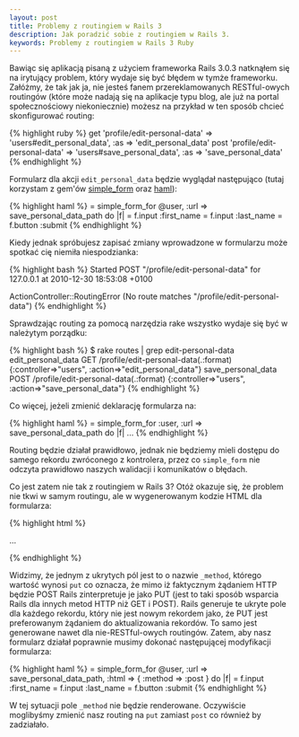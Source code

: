 ```yaml
---
layout: post
title: Problemy z routingiem w Rails 3
description: Jak poradzić sobie z routingiem w Rails 3.
keywords: Problemy z routingiem w Rails 3 Ruby
---
```

Bawiąc się aplikacją pisaną z użyciem frameworka Rails 3.0.3 natknąłem się na irytujący problem, który
wydaje się być błędem w tymże frameworku. Załóżmy, że tak jak ja, nie jesteś fanem przereklamowanych
RESTful-owych routingów (które może nadają się na aplikacje typu blog, ale już na portal społecznościowy
niekoniecznie) możesz na przykład w ten sposób chcieć skonfigurować routing:

{% highlight ruby %}
get 'profile/edit-personal-data' => 'users#edit_personal_data', :as => 'edit_personal_data'
post 'profile/edit-personal-data' => 'users#save_personal_data', :as => 'save_personal_data'
{% endhighlight %}

Formularz dla akcji ``edit_personal_data`` będzie wyglądał następująco (tutaj korzystam z gem'ów
[simple_form](https://github.com/plataformatec/simple_form) oraz [haml](http://haml-lang.com/)):

{% highlight haml %}
= simple_form_for @user, :url => save_personal_data_path do |f|
  = f.input :first_name
  = f.input :last_name
  = f.button :submit
{% endhighlight %}

Kiedy jednak spróbujesz zapisać zmiany wprowadzone w formularzu może spotkać cię niemiła niespodzianka:

{% highlight bash %}
Started POST "/profile/edit-personal-data" for 127.0.0.1 at 2010-12-30 18:53:08 +0100

ActionController::RoutingError (No route matches "/profile/edit-personal-data")
{% endhighlight %}

Sprawdzając routing za pomocą narzędzia rake wszystko wydaje się być w należytym porządku:

{% highlight bash %}
 $ rake routes | grep edit-personal-data
    edit_personal_data GET    /profile/edit-personal-data(.:format)                   {:controller=>"users", :action=>"edit_personal_data"}
    save_personal_data POST   /profile/edit-personal-data(.:format)                   {:controller=>"users", :action=>"save_personal_data"}
{% endhighlight %}

Co więcej, jeżeli zmienić deklarację formularza na:

{% highlight haml %}
= simple_form_for :user, :url => save_personal_data_path do |f|
  ...
{% endhighlight %}

Routing będzie działał prawidłowo, jednak nie będziemy mieli dostępu do samego rekordu zwróconego
z kontrolera, przez co ``simple_form`` nie odczyta prawidłowo naszych walidacji i komunikatów o błędach.

Co jest zatem nie tak z routingiem w Rails 3? Otóż okazuje się, że problem nie tkwi w samym routingu,
ale w wygenerowanym kodzie HTML dla formularza:

{% highlight html %}
<form method="post" id="edit_user_2" class="simple_form user" action="/profile/edit-personal-data" accept-charset="UTF-8">
    <div style="margin: 0pt; padding: 0pt; display: inline;">
        <input type="hidden" value="✓" name="utf8">
        <input type="hidden" value="put" name="_method">
        <input type="hidden" value="XubU7kQVMvI0Q7CEGr7BxhqflmU3iQ2ys+9bT14iclc=" name="authenticity_token">
    </div>
    ...
</form>
{% endhighlight %}

Widzimy, że jednym z ukrytych pól jest to o nazwie ``_method``, którego wartość wynosi ``put`` co oznacza, że mimo iż
faktycznym żądaniem HTTP będzie POST Rails zinterpretuje je jako PUT (jest to taki sposób wsparcia Rails dla innych metod
HTTP niż GET i POST). Rails generuje te ukryte pole dla każdego rekordu, który nie jest nowym rekordem jako, że PUT jest
preferowanym żądaniem do aktualizowania rekordów. To samo jest generowane nawet dla nie-RESTful-owych routingów. Zatem, aby
nasz formularz działał poprawnie musimy dokonać następującej modyfikacji formularza:

{% highlight haml %}
= simple_form_for @user, :url => save_personal_data_path, :html => { :method => :post } do |f|
  = f.input :first_name
  = f.input :last_name
  = f.button :submit
{% endhighlight %}

W tej sytuacji pole ``_method`` nie będzie renderowane. Oczywiście moglibyśmy zmienić nasz routing na ``put`` zamiast ``post``
co również by zadziałało.
